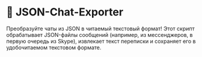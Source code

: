 # 📨 JSON-Chat-Exporter
Преобразуйте чаты из JSON в читаемый текстовый формат! Этот скрипт обрабатывает JSON-файлы сообщений (например, из мессенджеров, в первую очередь из Skype), извлекает текст переписки и сохраняет его в удобочитаемом текстовом формате.
